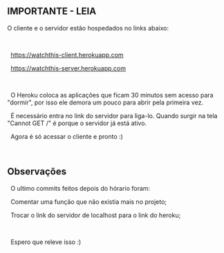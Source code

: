 ## IMPORTANTE - LEIA

O cliente e o servidor estão hospedados no links abaixo: 


&nbsp;


&nbsp;
https://watchthis-client.herokuapp.com 


&nbsp;
https://watchthis-server.herokuapp.com 


&nbsp;



&nbsp;
O Heroku coloca as aplicações que ficam 30 minutos sem acesso para "dormir", por isso ele demora um pouco para abrir pela primeira vez. 


&nbsp;
É necessário entra no link do servidor para liga-lo. Quando surgir na tela "Cannot GET /" é porque o servidor já está ativo. 


&nbsp;
Agora é só acessar o cliente e pronto :) &nbsp;


&nbsp;
## Observações


&nbsp;
O ultimo commits feitos depois do hórario foram:


&nbsp;
Comentar uma função que não existia mais no projeto; 



&nbsp;
Trocar o link do servidor de localhost para o link do heroku; 


&nbsp;



&nbsp;
Espero que releve isso :)
